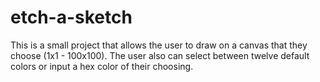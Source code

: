 # etch-a-sketch

This is a small project that allows the user to draw on a canvas that they choose (1x1 - 100x100).
The user also can select between twelve default colors or input a hex color of their choosing.
